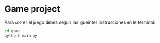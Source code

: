 # Game project

Para correr el juego debes seguir las igueintes instrucciones en le terminal:

```sh
cd game
python3 main.py
```